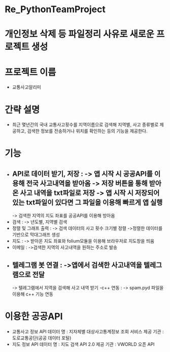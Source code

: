 # Re_PythonTeamProject

# 개인정보 삭제 등 파일정리 사유로 새로운 프로젝트 생성


# 프로젝트 이름
- 교통사고알리미
  
# 간략 설명
- 최근 몇년간의 국내 교통사고횟수를 지역이름으로 검색해 지역별, 사고 종류별로 제공하고,
  검색한 정보를 전송하거나 위치를 확인하는 등의 기능을 제공한다.
  
# 기능

- API로 데이터 받기, 저장 :
  -> 앱 시작 시 공공API를 이용해 전국 사고내역을 받아옴
  -> 저장 버튼을 통해 받아온 사고 내역을 txt파일로 저장
  -> 앱 시작 시 저장되어있는 txt파일이 있다면 그 파일을 이용해 빠르게 앱 실행
  ----------
  -> 검색한 지역의 지도 좌표를 공공API를 이용해 방아옴
- 검색 :
  -> 년도별, 지역별 검색
- 정렬 및 그래프 출력 :
  -> 검색 데이터의 사고 횟수 크기별 정렬
  ->정렬한 데이터를 기반으로 막대그래프 생성
- 지도 :
  -> 받아온 지도 좌표와 folium모듈을 이용해 브라우저로 지도창을 띄움
- 이메일 :
  ->검색한 지역의 사고내역을 원하는 주소로 발송
- 텔레그램 봇 연결 :
  ->앱에서 검색한 사고내역을 텔레그램으로  전달
  ----------
  -> 텔레그램에서 지역을 검색해 사고 내역 받기
-c++ 연동 :
  -> spam.pyd 파일을 이용해 c++ 기능 연동
  
  
# 이용한 공공API 
 - 교통사고 정보 API 
    데이터 명 : 지자체별 대상사고통계정보 조회 서비스
    제공 기관 : 도로교통공단(공공 데이터 포털)
 - 지도 정보 API
    데이터 명 : 지도 검색 API 2.0
    제공 기관 : VWORLD 오픈 API
